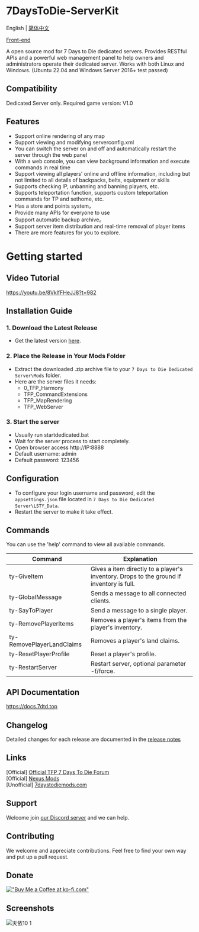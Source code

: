 # 7DaysToDie-ServerKit
English | [简体中文](./README.zh.md)

[Front-end](https://github.com/1249993110/7DaysToDie-ServerKit-webui)

A open source mod for 7 Days to Die dedicated servers. Provides RESTful APIs and a powerful web management panel to help owners and administrators operate their dedicated server. Works with both Linux and Windows. (Ubuntu 22.04 and Windows Server 2016+ test passed)

## Compatibility
Dedicated Server only. Required game version: V1.0

## Features
- Support online rendering of any map
- Support viewing and modifying serverconfig.xml
- You can switch the server on and off and automatically restart the server through the web panel
- With a web console, you can view background information and execute commands in real time
- Support viewing all players' online and offline information, including but not limited to all details of backpacks, belts, equipment or skills
- Supports checking IP, unbanning and banning players, etc.
- Supports teleportation function, supports custom teleportation commands for TP and sethome, etc.
- Has a store and points system，
- Provide many APIs for everyone to use 
- Support automatic backup archive。
- Support server item distribution and real-time removal of player items
- There are more features for you to explore.

# Getting started

## **Video Tutorial**
https://youtu.be/8VklfFHeJJ8?t=982

## **Installation Guide**

### 1. **Download the Latest Release**
- Get the latest version [here](https://github.com/1249993110/7DaysToDie-ServerKit/releases).

### 2. **Place the Release in Your Mods Folder**
- Extract the downloaded .zip archive file to your `7 Days to Die Dedicated Server\Mods` folder.
- Here are the server files it needs:
  - 0_TFP_Harmony
  - TFP_CommandExtensions
  - TFP_MapRendering
  - TFP_WebServer

### 3. **Start the server**
- Usually run startdedicated.bat
- Wait for the server process to start completely.
- Open browser access http://IP:8888
- Default username: admin
- Default password: 123456

## Configuration
- To configure your login username and password, edit the `appsettings.json` file located in `7 Days to Die Dedicated Server\LSTY_Data`.
- Restart the server to make it take effect.

## Commands
You can use the 'help' command to view all available commands.

| Command					| Explanation																				|
| ---						| ---																						|
| ty-GiveItem				| Gives a item directly to a player's inventory. Drops to the ground if inventory is full.	|
| ty-GlobalMessage			| Sends a message to all connected clients.													|
| ty-SayToPlayer				| Send a message to a single player.														|
| ty-RemovePlayerItems		| Removes a player's items from the player's inventory.										|
| ty-RemovePlayerLandClaims	| Removes a player's land claims.															|
| ty-ResetPlayerProfile		| Reset a player's profile.																	|
| ty-RestartServer			| Restart server, optional parameter -f/force.												|

## API Documentation
https://docs.7dtd.top

## Changelog
Detailed changes for each release are documented in the [release notes](./CHANGELOG.md)

## Links
[Official] [Official TFP 7 Days To Die Forum](https://community.7daystodie.com/topic/37613-tianyiserverkit-a-server-panel-management-tool-for-v10)  
[Official] [Nexus Mods](https://www.nexusmods.com/7daystodie/mods/5924)  
[Unofficial] [7daystodiemods.com](https://7daystodiemods.com/dedicated-server-api-integration-visual-management-kit)

## Support
Welcome join [our Discord server](<https://discord.gg/zdnmngsBK4>) and we can help.

## Contributing
We welcome and appreciate contributions. Feel free to find your own way and put up a pull request.

## Donate
[!["Buy Me a Coffee at ko-fi.com"](https://storage.ko-fi.com/cdn/kofi1.png?v=3)](https://ko-fi.com/L3L012RJ8R)

## Screenshots
![天依10 1](https://github.com/user-attachments/assets/3f2defea-4344-43f9-a18b-5428c384060c)

